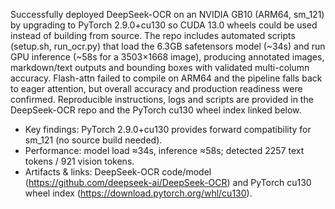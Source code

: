 Successfully deployed DeepSeek-OCR on an NVIDIA GB10 (ARM64, sm_121) by upgrading to PyTorch 2.9.0+cu130 so CUDA 13.0 wheels could be used instead of building from source. The repo includes automated scripts (setup.sh, run_ocr.py) that load the 6.3GB safetensors model (~34s) and run GPU inference (~58s for a 3503×1668 image), producing annotated images, markdown/text outputs and bounding boxes with validated multi-column accuracy. Flash-attn failed to compile on ARM64 and the pipeline falls back to eager attention, but overall accuracy and production readiness were confirmed. Reproducible instructions, logs and scripts are provided in the DeepSeek-OCR repo and the PyTorch cu130 wheel index linked below.  

- Key findings: PyTorch 2.9.0+cu130 provides forward compatibility for sm_121 (no source build needed).  
- Performance: model load ≈34s, inference ≈58s; detected 2257 text tokens / 921 vision tokens.  
- Artifacts & links: DeepSeek-OCR code/model (https://github.com/deepseek-ai/DeepSeek-OCR) and PyTorch cu130 wheel index (https://download.pytorch.org/whl/cu130).
